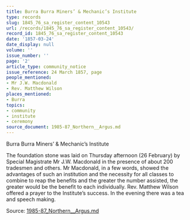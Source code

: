 ```yaml
---
title: Burra Burra Miners’ & Mechanic’s Institute
type: records
slug: 1845_76_sa_register_content_10543
url: /records/1845_76_sa_register_content_10543/
record_id: 1845_76_sa_register_content_10543
date: '1857-03-24'
date_display: null
volume: ''
issue_number: ''
page: '2'
article_type: community_notice
issue_reference: 24 March 1857, page
people_mentioned:
- Mr J.W. Macdonald
- Rev. Matthew Wilson
places_mentioned:
- Burra
topics:
- community
- institute
- ceremony
source_document: 1985-87_Northern__Argus.md
---
```


Burra Burra Miners’ & Mechanic’s Institute

The foundation stone was laid on Thursday afternoon (26 February) by Special Magistrate Mr J.W. Macdonald in the presence of about 200 tradesmen and others.  Mr Macdonald, in a few words, showed the advantages of such an institution and the necessity for all classes to combine to reap the benefits and the greater the number assisted, the greater would be the benefit to each individually.  Rev. Matthew Wilson offered a prayer to the Institute’s success.  In the evening there was a tea and speech making.

Source: [1985-87_Northern__Argus.md](/downloads/markdown/1985-87_Northern__Argus.md)
